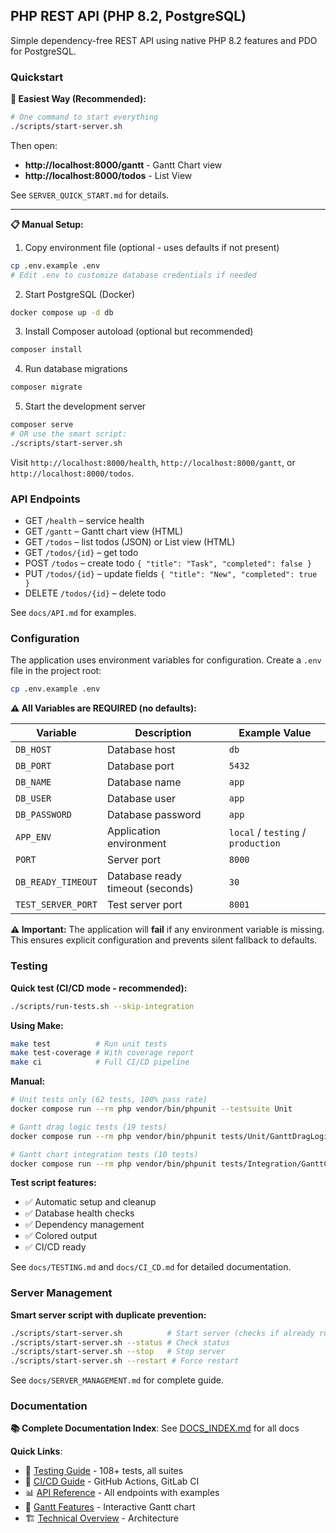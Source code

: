 ## PHP REST API (PHP 8.2, PostgreSQL)

Simple dependency-free REST API using native PHP 8.2 features and PDO for PostgreSQL.

### Quickstart

**🚀 Easiest Way (Recommended):**

```bash
# One command to start everything
./scripts/start-server.sh
```

Then open: 
- **http://localhost:8000/gantt** - Gantt Chart view
- **http://localhost:8000/todos** - List View

See `SERVER_QUICK_START.md` for details.

---

**📋 Manual Setup:**

1) Copy environment file (optional - uses defaults if not present)

```bash
cp .env.example .env
# Edit .env to customize database credentials if needed
```

2) Start PostgreSQL (Docker)

```bash
docker compose up -d db
```

3) Install Composer autoload (optional but recommended)

```bash
composer install
```

4) Run database migrations

```bash
composer migrate
```

5) Start the development server

```bash
composer serve
# OR use the smart script:
./scripts/start-server.sh
```

Visit `http://localhost:8000/health`, `http://localhost:8000/gantt`, or `http://localhost:8000/todos`.

### API Endpoints

- GET `/health` – service health
- GET `/gantt` – Gantt chart view (HTML)
- GET `/todos` – list todos (JSON) or List view (HTML)
- GET `/todos/{id}` – get todo
- POST `/todos` – create todo `{ "title": "Task", "completed": false }`
- PUT `/todos/{id}` – update fields `{ "title": "New", "completed": true }`
- DELETE `/todos/{id}` – delete todo

See `docs/API.md` for examples.

### Configuration

The application uses environment variables for configuration. Create a `.env` file in the project root:

```bash
cp .env.example .env
```

**⚠️ All Variables are REQUIRED (no defaults):**

| Variable | Description | Example Value |
|----------|-------------|---------------|
| `DB_HOST` | Database host | `db` |
| `DB_PORT` | Database port | `5432` |
| `DB_NAME` | Database name | `app` |
| `DB_USER` | Database user | `app` |
| `DB_PASSWORD` | Database password | `app` |
| `APP_ENV` | Application environment | `local` / `testing` / `production` |
| `PORT` | Server port | `8000` |
| `DB_READY_TIMEOUT` | Database ready timeout (seconds) | `30` |
| `TEST_SERVER_PORT` | Test server port | `8001` |

**⚠️ Important:** The application will **fail** if any environment variable is missing. This ensures explicit configuration and prevents silent fallback to defaults.

### Testing

**Quick test (CI/CD mode - recommended):**

```bash
./scripts/run-tests.sh --skip-integration
```

**Using Make:**

```bash
make test          # Run unit tests
make test-coverage # With coverage report
make ci            # Full CI/CD pipeline
```

**Manual:**

```bash
# Unit tests only (62 tests, 100% pass rate)
docker compose run --rm php vendor/bin/phpunit --testsuite Unit

# Gantt drag logic tests (19 tests)
docker compose run --rm php vendor/bin/phpunit tests/Unit/GanttDragLogicTest.php --testdox

# Gantt chart integration tests (10 tests)
docker compose run --rm php vendor/bin/phpunit tests/Integration/GanttChartTest.php --testdox
```

**Test script features:**
- ✅ Automatic setup and cleanup
- ✅ Database health checks
- ✅ Dependency management
- ✅ Colored output
- ✅ CI/CD ready

See `docs/TESTING.md` and `docs/CI_CD.md` for detailed documentation.

### Server Management

**Smart server script with duplicate prevention:**

```bash
./scripts/start-server.sh          # Start server (checks if already running)
./scripts/start-server.sh --status # Check status
./scripts/start-server.sh --stop   # Stop server
./scripts/start-server.sh --restart # Force restart
```

See `docs/SERVER_MANAGEMENT.md` for complete guide.

### Documentation

**📚 Complete Documentation Index**: See [DOCS_INDEX.md](DOCS_INDEX.md) for all docs

**Quick Links**:
- 🧪 [Testing Guide](docs/TESTING.md) - 108+ tests, all suites
- 🚀 [CI/CD Guide](docs/CI_CD.md) - GitHub Actions, GitLab CI
- 📊 [API Reference](docs/API.md) - All endpoints with examples
- 🎯 [Gantt Features](docs/GANTT_FEATURES.md) - Interactive Gantt chart
- 🏗️ [Technical Overview](docs/TECHNICAL_OVERVIEW.md) - Architecture

